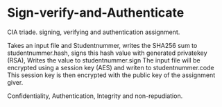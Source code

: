 # Sign-verify-and-Authenticate
CIA triade. signing, verifying and authentication assignment.

Takes an input file and Studentnummer, writes the SHA256 sum to studentnummer.hash, signs this hash value with generated privatekey (RSA),
Writes the value to studentnummer.sign 
The input file will be encrypted using a session key (AES) and writen to studentnummer.code
This session key is then encrypted with the public key of the assignment giver.

Confidentiality, Authentication, Integrity and non-repudiation.
